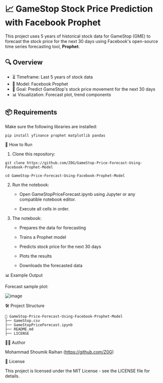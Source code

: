 # 📈 GameStop Stock Price Prediction with Facebook Prophet

This project uses 5 years of historical stock data for GameStop (GME) to forecast the stock price for the next 30 days using Facebook's open-source time series forecasting tool, **Prophet**.

## 🔍 Overview

- ⏳ Timeframe: Last 5 years of stock data
- 🧠 Model: Facebook Prophet
- 🎯 Goal: Predict GameStop's stock price movement for the next 30 days
- 📊 Visualization: Forecast plot, trend components

## 📦 Requirements

Make sure the following libraries are installed:

```bash
pip install yfinance prophet matplotlib pandas
````

🚀 How to Run

1. Clone this repository:

````
git clone https://github.com/Z0G/GameStop-Price-Forecast-Using-Facebook-Prophet-Model

cd GameStop-Price-Forecast-Using-Facebook-Prophet-Model
````

2. Run the notebook:

    - Open GameStopPriceForecast.ipynb using Jupyter or any compatible notebook editor.

    - Execute all cells in order.

3. The notebook:

    - Prepares the data for forecasting

    - Trains a Prophet model

    - Predicts stock price for the next 30 days

    - Plots the results
  
    - Downloads the forecasted data

📊 Example Output

Forecast sample plot:

![image](https://github.com/user-attachments/assets/1f8ee1f9-8501-4d07-aea8-c3dfb04f62c5)

🛠️ Project Structure
````
📁 GameStop-Price-Forecast-Using-Facebook-Prophet-Model
├── GameStop.csv
├── GameStopPriceForecast.ipynb
├── README.md
├── LICENSE
````
🧑‍💻 Author

Mohammad Shoumik Raihan (https://github.com/Z0G)

📜 License

This project is licensed under the MIT License - see the LICENSE file for details.

